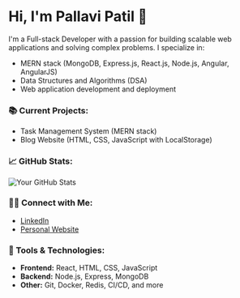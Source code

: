 # Hi, I'm Pallavi Patil 👋

I'm a Full-stack Developer with a passion for building scalable web applications and solving complex problems. I specialize in:

- MERN stack (MongoDB, Express.js, React.js, Node.js, Angular, AngularJS)
- Data Structures and Algorithms (DSA)
- Web application development and deployment

### 📚 Current Projects:
- Task Management System (MERN stack)
- Blog Website (HTML, CSS, JavaScript with LocalStorage)

### 📈 GitHub Stats:
![Your GitHub Stats](https://github-readme-stats.vercel.app/api?username=pallavi191&show_icons=true&count_private=true)

### 🧑‍💻 Connect with Me:
- [LinkedIn](https://www.linkedin.com/in/pallavi-patil-a75212193/)
- [Personal Website](https://your-website.com)

### 🔧 Tools & Technologies:
- **Frontend:** React, HTML, CSS, JavaScript
- **Backend:** Node.js, Express, MongoDB
- **Other:** Git, Docker, Redis, CI/CD, and more

